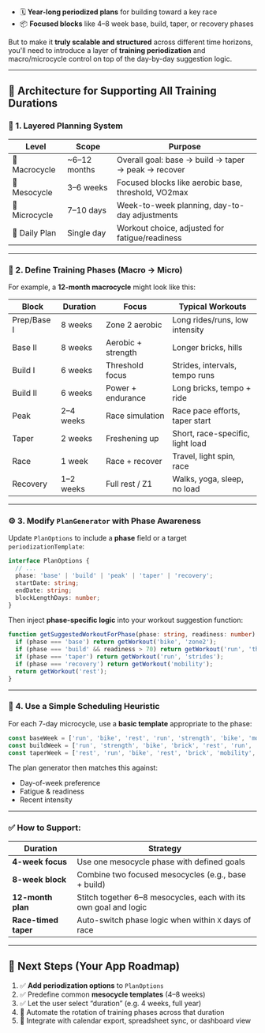 * 🗓️ **Year-long periodized plans** for building toward a key race
* 📦 **Focused blocks** like 4–8 week base, build, taper, or recovery phases

But to make it **truly scalable and structured** across different time horizons, you'll need to introduce a layer of **training periodization** and macro/microcycle control on top of the day-by-day suggestion logic.

---

## 🧱 Architecture for Supporting All Training Durations

### 🔁 1. **Layered Planning System**

| Level         | Scope         | Purpose                                             |
| ------------- | ------------- | --------------------------------------------------- |
| 🧭 Macrocycle | \~6–12 months | Overall goal: base → build → taper → peak → recover |
| 🔁 Mesocycle  | 3–6 weeks     | Focused blocks like aerobic base, threshold, VO2max |
| 🔂 Microcycle | 7–10 days     | Week-to-week planning, day-to-day adjustments       |
| 🧍 Daily Plan | Single day    | Workout choice, adjusted for fatigue/readiness      |

---

### 📘 2. Define Training Phases (Macro → Micro)

For example, a **12-month macrocycle** might look like this:

| Block       | Duration  | Focus              | Typical Workouts                 |
| ----------- | --------- | ------------------ | -------------------------------- |
| Prep/Base I | 8 weeks   | Zone 2 aerobic     | Long rides/runs, low intensity   |
| Base II     | 8 weeks   | Aerobic + strength | Longer bricks, hills             |
| Build I     | 6 weeks   | Threshold focus    | Strides, intervals, tempo runs   |
| Build II    | 6 weeks   | Power + endurance  | Long bricks, tempo + ride        |
| Peak        | 2–4 weeks | Race simulation    | Race pace efforts, taper start   |
| Taper       | 2 weeks   | Freshening up      | Short, race-specific, light load |
| Race        | 1 week    | Race + recover     | Travel, light spin, race         |
| Recovery    | 1–2 weeks | Full rest / Z1     | Walks, yoga, sleep, no load      |

---

### ⚙️ 3. Modify `PlanGenerator` with Phase Awareness

Update `PlanOptions` to include a **phase** field or a target `periodizationTemplate`:

```ts
interface PlanOptions {
  // ...
  phase: 'base' | 'build' | 'peak' | 'taper' | 'recovery';
  startDate: string;
  endDate: string;
  blockLengthDays: number;
}
```

Then inject **phase-specific logic** into your workout suggestion function:

```ts
function getSuggestedWorkoutForPhase(phase: string, readiness: number): WorkoutType {
  if (phase === 'base') return getWorkout('bike', 'zone2');
  if (phase === 'build' && readiness > 70) return getWorkout('run', 'threshold');
  if (phase === 'taper') return getWorkout('run', 'strides');
  if (phase === 'recovery') return getWorkout('mobility');
  return getWorkout('rest');
}
```

---

### 🧠 4. Use a Simple Scheduling Heuristic

For each 7-day microcycle, use a **basic template** appropriate to the phase:

```ts
const baseWeek = ['run', 'bike', 'rest', 'run', 'strength', 'bike', 'mobility'];
const buildWeek = ['run', 'strength', 'bike', 'brick', 'rest', 'run', 'yoga'];
const taperWeek = ['rest', 'run', 'bike', 'rest', 'brick', 'mobility', 'rest'];
```

The plan generator then matches this against:

* Day-of-week preference
* Fatigue & readiness
* Recent intensity

---

### ✅ How to Support:

| Duration             | Strategy                                                         |
| -------------------- | ---------------------------------------------------------------- |
| **4-week focus**     | Use one mesocycle phase with defined goals                       |
| **8-week block**     | Combine two focused mesocycles (e.g., base + build)              |
| **12-month plan**    | Stitch together 6–8 mesocycles, each with its own goal and logic |
| **Race-timed taper** | Auto-switch phase logic when within `X` days of race             |

---

## 🚀 Next Steps (Your App Roadmap)

1. ✅ **Add periodization options** to `PlanOptions`
2. ✅ Predefine common **mesocycle templates** (4–8 weeks)
3. ✅ Let the user select “duration” (e.g. 4 weeks, full year)
4. 🔁 Automate the rotation of training phases across that duration
5. 🎯 Integrate with calendar export, spreadsheet sync, or dashboard view
